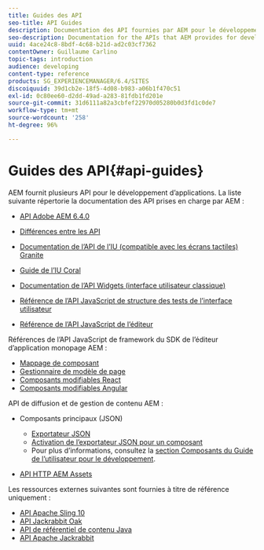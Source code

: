 ```yaml
---
title: Guides des API
seo-title: API Guides
description: Documentation des API fournies par AEM pour le développement d’applications
seo-description: Documentation for the APIs that AEM provides for developing applications
uuid: 4ace24c8-8bdf-4c68-b21d-ad2c03cf7362
contentOwner: Guillaume Carlino
topic-tags: introduction
audience: developing
content-type: reference
products: SG_EXPERIENCEMANAGER/6.4/SITES
discoiquuid: 39d1cb2e-18f5-4d08-b983-a06b1f470c51
exl-id: 0c80ee60-d2dd-49ad-a283-81fdb1fd201e
source-git-commit: 31d6111a82a3cbfef22970d05280b0d3fd1c0de7
workflow-type: tm+mt
source-wordcount: '258'
ht-degree: 96%

---
```


# Guides des API{#api-guides}

AEM fournit plusieurs API pour le développement d’applications. La liste suivante répertorie la documentation des API prises en charge par AEM :

* [API Adobe AEM 6.4.0](https://helpx.adobe.com/experience-manager/6-4/sites/developing/using/reference-materials/javadoc/index.html)

* [Différences entre les API](https://helpx.adobe.com/experience-manager/6-4/sites/developing/using/reference-materials/diff-previous/changes.html)

* [Documentation de l’API de l’IU (compatible avec les écrans tactiles) Granite](https://helpx.adobe.com/experience-manager/6-4/sites/developing/using/reference-materials/granite-ui/api/index.html)

* [Guide de l’IU Coral](https://helpx.adobe.com/fr/experience-manager/6-4/sites/developing/using/reference-materials/coral-ui/coralui3/index.html)

* [Documentation de l’API Widgets (interface utilisateur classique)](https://helpx.adobe.com/experience-manager/6-4/sites/developing/using/reference-materials/widgets-api/index.html)

* [Référence de l’API JavaScript de structure des tests de l’interface utilisateur](https://helpx.adobe.com/fr/experience-manager/6-4/sites/developing/using/reference-materials/test-api/index.html)

* [Référence de l’API JavaScript de l’éditeur](https://helpx.adobe.com/fr/experience-manager/6-4/sites/developing/using/reference-materials/jsdoc/ui-touch/editor-core/index.html)

Références de l’API JavaScript de framework du SDK de l’éditeur d’application monopage AEM :

* [Mappage de composant](https://www.npmjs.com/package/@adobe/aem-spa-component-mapping)
* [Gestionnaire de modèle de page](https://www.npmjs.com/package/@adobe/aem-spa-page-model-manager)
* [Composants modifiables React](https://www.npmjs.com/package/@adobe/aem-react-editable-components)
* [Composants modifiables Angular](https://www.npmjs.com/package/@adobe/aem-angular-editable-components)

API de diffusion et de gestion de contenu AEM :

* Composants principaux (JSON)

   * [Exportateur JSON](/help/sites-developing/json-exporter.md)
   * [Activation de l’exportateur JSON pour un composant](/help/sites-developing/json-exporter-components.md)
   * Pour plus d’informations, consultez la [section Composants du Guide de l’utilisateur pour le développement](https://helpx.adobe.com/fr/experience-manager/6-4/sites/developing/user-guide.html?topic=/experience-manager/6-4/sites/developing/morehelp/components.ug.js).

* [API HTTP AEM Assets](/help/assets/mac-api-assets.md)

Les ressources externes suivantes sont fournies à titre de référence uniquement :

* [API Apache Sling 10](https://sling.apache.org/apidocs/sling10/)
* [API Jackrabbit Oak](https://jackrabbit.apache.org/oak/docs/oak_api/overview.html)
* [API de référentiel de contenu Java](https://www.adobe.io/experience-manager/reference-materials/spec/javax.jcr/javadocs/jcr-2.0/index.html)
* [API Apache Jackrabbit](https://jackrabbit.apache.org/api)
